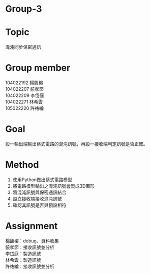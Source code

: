 # Group-3   

# Topic       
混沌同步保密通訊

# Group member      
104022192  楊馥榕    
104022207  饒孝節    
104022209  李岱庭    
104022271  林希雲    
105022220  許祐綸     

# Goal  
設一輸出端輸出蔡式電路的混沌訊號，再設一接收端判定訊號是否正確。  

# Method   
1. 使用Python做出蔡式電路模型   
2. 將電路模型輸出之混沌訊號會製成3D圖形   
3. 將混沌訊號與保密通訊結合   
4. 設立接收端接收混沌訊號   
5. 確認其訊號是否與預設相符   

# Assignment
楊馥榕：debug、資料收集    
饒孝節：接收訊號並分析    
李岱庭：製造訊號    
林希雲：製造訊號    
許祐綸：接收訊號並分析    

